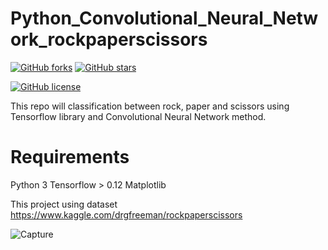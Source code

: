 # Python_Convolutional_Neural_Network_rockpaperscissors
[![GitHub forks](https://img.shields.io/github/forks/Naereen/StrapDown.js.svg?style=social&label=Fork&maxAge=2592000)](https://github.com/DRH77/Python_Convolutional_Neural_Network_rockpaperscissors/network) 
[![GitHub stars](https://img.shields.io/github/stars/Naereen/StrapDown.js.svg?style=social&label=Star&maxAge=2592000)](https://github.com/DRH77/Python_Convolutional_Neural_Network_rockpaperscissors/stargazers/)



[![GitHub license](https://img.shields.io/github/license/Naereen/StrapDown.js.svg)](https://github.com/DRH77/Python_Convolutional_Neural_Network_rockpaperscissors/blob/master/LICENSE.md)


This repo will classification between rock, paper and scissors using Tensorflow library and Convolutional Neural Network method.

# Requirements
Python 3
Tensorflow > 0.12
Matplotlib

This project using dataset https://www.kaggle.com/drgfreeman/rockpaperscissors

![Capture](https://user-images.githubusercontent.com/38430501/83968574-60ef3f00-a8f4-11ea-87e1-20bb093d38af.PNG)

